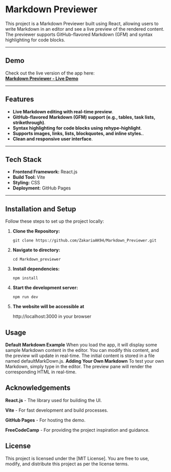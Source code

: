
# Markdown Previewer

This project is a Markdown Previewer built using React, allowing users to write Markdown in an editor and see a live preview of the rendered content. The previewer supports GitHub-flavored Markdown (GFM) and syntax highlighting for code blocks.


---

## Demo

Check out the live version of the app here:  
[**Markdown Previewer - Live Demo**](https://ZakariaAK94.github.io/Markdown_Previewer/)



---

## Features

- **Live Markdown editing with real-time preview**.
- **GitHub-flavored Markdown (GFM) support (e.g., tables, task lists, strikethrough)**.
- **Syntax highlighting for code blocks using rehype-highlight**.
- **Supports images, links, lists, blockquotes, and inline styles.**.
- **Clean and responsive user interface**.

---

## Tech Stack

- **Frontend Framework:** React.js
- **Build Tool:** Vite
- **Styling:** CSS
- **Deployment:** GitHub Pages

---

## Installation and Setup

Follow these steps to set up the project locally:

1. **Clone the Repository:**
   ```
   git clone https://github.com/ZakariaAK94/Markdown_Previewer.git
   ```
2. **Navigate to directory:**
   ```
   cd Markdown_previewer
   ```

3. **Install dependencies:**
   ```
   npm install
   ```

4. **Start the development server:**
   ```
   npm run dev
   ```

5. **The website will be accessible at**

   http://localhost:3000 in your browser

## Usage

 **Default Markdown Example**
When you load the app, it will display some sample Markdown content in the editor. You can modify this content, and the preview will update in real-time. The initial content is stored in a file named defaultMarkDown.js. 
**Adding Your Own Markdown**
To test your own Markdown, simply type in the editor. The preview pane will render the corresponding HTML in real-time.

## Acknowledgements

<p><strong>React.js</strong> - The library used for building the UI.</p>
<p><strong>Vite</strong> - For fast development and build processes.</p>
<p><strong>GitHub Pages</strong> - For hosting the demo.</p>
<p><strong>FreeCodeCamp</strong> - For providing the project inspiration and guidance.</p>

## License
This project is licensed under the [MIT License]. You are free to use, modify, and distribute this project as per the license terms.